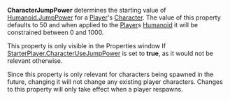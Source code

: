 **CharacterJumpPower** determines the starting value of
[Humanoid.JumpPower](https://create.roblox.com/docs/reference/engine/classes/Humanoid#JumpPower) for a [Player](https://create.roblox.com/docs/reference/engine/classes/Player)'s [Character](https://create.roblox.com/docs/reference/engine/classes/Player#Character). The
value of this property defaults to 50 and when applied to the [Player](https://create.roblox.com/docs/reference/engine/classes/Player)s
[Humanoid](https://create.roblox.com/docs/reference/engine/classes/Humanoid) it will be constrained between 0 and 1000.

This property is only visible in the Properties window If
[StarterPlayer.CharacterUseJumpPower](https://create.roblox.com/docs/reference/engine/classes/StarterPlayer#CharacterUseJumpPower) is set to **true**, as it would not
be relevant otherwise.

Since this property is only relevant for characters being spawned in the
future, changing it will not change any existing player characters.
Changes to this property will only take effect when a player respawns.